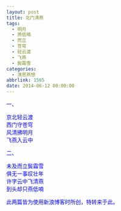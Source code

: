 ```yaml
---
layout: post
title: 北门清燕
tags:
  - 明月
  - 燕低喃
  - 而立
  - 苍穹
  - 轻云渡
  - 飞燕
  - 鬓霜雪
categories:
  - 清思燕想
abbrlink: 1565
date: 2014-06-12 00:00:00
---
```


<!-- build time:Sat Jun 23 2018 12:05:15 GMT+0800 (中国标准时间) -->

<span style="color:#00f">一、</span>

<span style="color:#00f">京北轻云渡</span>  
<span style="color:#00f">西门守苍穹</span>  
<span style="color:#00f">风清拂明月</span>  
<span style="color:#00f">飞燕入云中</span>

<span style="color:#00f">二、</span>

<span style="color:#00f">未及而立鬓霜雪</span>  
<span style="color:#00f">俱无一事叹壮年</span>  
<span style="color:#00f">许字云中飞清燕</span>  
<span style="color:#00f">到头却只燕低喃</span>

<span style="color:#00f">此两篇皆为使用新浪博客时所创，特转来于此。</span>

&nbsp;
<!-- rebuild by neat -->